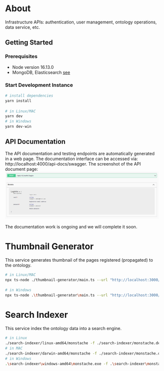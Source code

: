 # About

Infrastructure APIs: authentication, user management, ontology operations, data service, etc.

## Getting Started

### Prerequisites

- Node version 16.13.0
- MongoDB, Elasticsearch [see](../README.md)

### Start Development Instance

```bash
# install dependencies
yarn install

# in Linux/MAC
yarn dev
# in Windows
yarn dev-win
```

## API Documentation

The API documentation and testing endpoints are automatically generated in a web page. The documentation interface can be accessed via: http://localhost:4000/api-docs/swagger.
The screenshot of the API document page:
![Screenshot of the API document page](./swagger/apis.png)

The documentation work is ongoing and we will complete it soon.

# Thumbnail Generator

This service generates thumbnail of the pages registered (propagated) to the ontology.

```bash
# in Linux/MAC
npx ts-node ./thumbnail-generator/main.ts --url "http://localhost:3000/page?id=" --target "file" --el "#charts"

# in Windows
npx ts-node .\thumbnail-generator\main.ts --url "http://localhost:3000/page?id=" --target "file" --el "#charts"
```

# Search Indexer

This service index the ontology data into a search engine.

```bash
# in Linux
./search-indexer/linux-amd64/monstache -f ./search-indexer/monstache.dev.toml
# in MAC
./search-indexer/darwin-amd64/monstache -f ./search-indexer/monstache.dev.toml
# in Windows
.\search-indexer\windows-amd64\monstache.exe -f .\search-indexer\monstache.dev.toml
```
